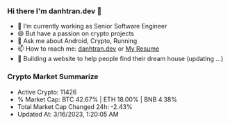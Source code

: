 ### Hi there I'm danhtran.dev 👋

- 🔭 I’m currently working as Senior Software Engineer
- 😄 But have a passion on crypto projects
- 💬 Ask me about Android, Crypto, Running 
- 📫 How to reach me: <a href="https://danhtran.dev" target="_blank">danhtran.dev</a> or <a href="Dan-Resume.pdf" target="_blank">My Resume</a>
- 🌱 Building a website to help people find their dream house (updating ...)

### Crypto Market Summarize
- Active Crypto: 11426
- % Market Cap: BTC 42.67% | ETH 18.00% | BNB 4.38%
- Total Market Cap Changed 24h: -2.43%
- Updated At: 3/16/2023, 1:20:05 AM
